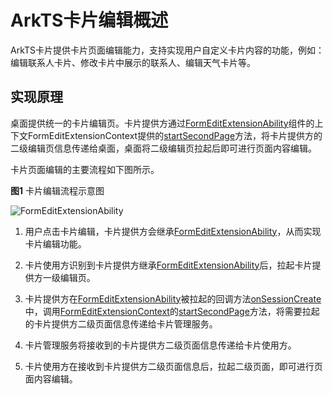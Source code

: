 # ArkTS卡片编辑概述

ArkTS卡片提供卡片页面编辑能力，支持实现用户自定义卡片内容的功能，例如：编辑联系人卡片、修改卡片中展示的联系人、编辑天气卡片等。

## 实现原理
桌面提供统一的卡片编辑页。卡片提供方通过[FormEditExtensionAbility](../reference/apis-form-kit/js-apis-app-form-formEditExtensionAbility.md)组件的上下文FormEditExtensionContext提供的[startSecondPage](../reference/apis-form-kit/js-apis-inner-application-formEditExtensionContext.md#startsecondpage)方法，将卡片提供方的二级编辑页信息传递给桌面，桌面将二级编辑页拉起后即可进行页面内容编辑。


卡片页面编辑的主要流程如下图所示。

**图1** 卡片编辑流程示意图

![FormEditExtensionAbility](./figures/Widget-FormEditExtensionAbility.png)

1. 用户点击卡片编辑，卡片提供方会继承[FormEditExtensionAbility](../reference/apis-form-kit/js-apis-app-form-formEditExtensionAbility.md)，从而实现卡片编辑功能。

2. 卡片使用方识别到卡片提供方继承[FormEditExtensionAbility](../reference/apis-form-kit/js-apis-app-form-formEditExtensionAbility.md)后，拉起卡片提供方一级编辑页。

3. 卡片提供方在[FormEditExtensionAbility](../reference/apis-form-kit/js-apis-app-form-formEditExtensionAbility.md)被拉起的回调方法[onSessionCreate](../reference/apis-ability-kit/js-apis-app-ability-uiExtensionAbility.md#onsessioncreate)中，调用[FormEditExtensionContext](../reference/apis-form-kit/js-apis-inner-application-formEditExtensionContext.md)的[startSecondPage](../reference/apis-form-kit/js-apis-inner-application-formEditExtensionContext.md#startsecondpage)方法，将需要拉起的卡片提供方二级页面信息传递给卡片管理服务。

4. 卡片管理服务将接收到的卡片提供方二级页面信息传递给卡片使用方。

5. 卡片使用方在接收到卡片提供方二级页面信息后，拉起二级页面，即可进行页面内容编辑。
